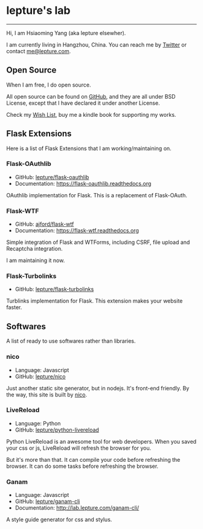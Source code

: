 # lepture's lab

-----------------

Hi, I am Hsiaoming Yang (aka lepture elsewher).

I am currently living in Hangzhou, China. You can reach me by [Twitter](https://twitter.com/lepture) or contact <me@lepture.com>.


## Open Source

When I am free, I do open source.

All open source can be found on [GitHub](https://github.com/lepture), and they are
all under BSD License, except that I have declared it under another License.

Check my [Wish List](https://www.amazon.com/registry/wishlist/373NY7OIMSWGJ), buy me a kindle book for supporting my works.


## Flask Extensions

Here is a list of Flask Extensions that I am working/maintaining on.

### Flask-OAuthlib

- GitHub: [lepture/flask-oauthlib](https://github.com/lepture/flask-oauthlib)
- Documentation: <https://flask-oauthlib.readthedocs.org>

OAuthlib implementation for Flask. This is a replacement of Flask-OAuth.

### Flask-WTF

- GitHub: [ajford/flask-wtf](https://github.com/ajford/flask-wtf)
- Documentation: <https://flask-wtf.readthedocs.org>

Simple integration of Flask and WTForms, including CSRF, file upload and
Recaptcha integration.

I am maintaining it now.

### Flask-Turbolinks

- GitHub: [lepture/flask-turbolinks](https://github.com/lepture/flask-turbolinks)

Turblinks implementation for Flask. This extension makes your website faster.

## Softwares

A list of ready to use softwares rather than libraries.

### nico

- Language: Javascript
- GitHub: [lepture/nico](https://github.com/lepture/nico)

Just another static site generator, but in nodejs. It's front-end friendly.
By the way, this site is built by [nico](/nico/).

### LiveReload

- Language: Python
- GitHub: [lepture/python-livereload](https://github.com/lepture/python-livereload)

Python LiveReload is an awesome tool for web developers. When you saved your css
or js, LiveReload will refresh the browser for you.

But it's more than that. It can compile your code before refreshing the browser.
It can do some tasks before refreshing the browser.

### Ganam

- Language: Javascript
- GitHub: [lepture/ganam-cli](https://github.com/lepture/ganam-cli)
- Documentation: <http://lab.lepture.com/ganam-cli/>

A style guide generator for css and stylus.
